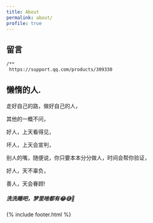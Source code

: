 ```yaml
---
title: About
permalink: about/
profile: true
---
```


## 留言
``` html
/**
 https://support.qq.com/products/309330
```
## 懒惰的人.

走好自己的路，做好自己的人，

其他的一概不问，

好人，上天看得见，

坏人，上天会宣判，

别人的嘴，随便说，你只要本本分分做人，时间会帮你验证，

好人，天不辜负，

善人，天会眷顾!

##### 洗洗睡吧，梦里啥都有😂😅🤣

{% include footer.html %}
